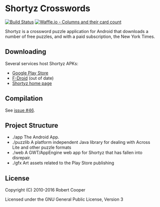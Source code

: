 Shortyz Crosswords 
==================
[![Build Status](https://travis-ci.org/kebernet/shortyz.svg?branch=master)](https://travis-ci.org/kebernet/shortyz)
[![Waffle.io - Columns and their card count](https://badge.waffle.io/kebernet/shortyz.svg?columns=all)](https://waffle.io/kebernet/shortyz)

Shortyz is a crossword puzzle application for Android that downloads a number of
free puzzles, and with a paid subscription, the New York Times.

Downloading
-----------

Several services host Shortyz APKs:

* [Google Play Store](https://play.google.com/store/apps/details?id=com.totsp.crossword.shortyz&hl=en)
* [F-Droid](https://f-droid.org/repository/browse/?fdid=com.totsp.crossword.shortyz) (out of date)
* [Shortyz home page](http://www.kebernet.net/Home/projects/shortyz)

Compilation
-----------

See [issue #46](https://github.com/kebernet/shortyz/issues/46).

Project Structure
-----------------

  * ./app The Android App.
  * ./puzzlib A platform independent Java library for dealing with Across Lite and other puzzle formats
  * ./web A GWT/AppEngine web app for Shortyz that has fallen into disrepair.
  * ./gfx Art assets related to the Play Store publishing



License
-------

Copyright (C) 2010-2016 Robert Cooper

Licensed under the GNU General Public License, Version 3
